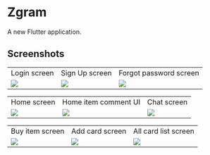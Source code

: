 # Zgram

A new Flutter application.

## Screenshots

<table>
  <tr>
    <td>Login screen</td>
     <td>Sign Up screen</td>
     <td>Forgot password screen</td>
  </tr>
  <tr>
    <td><img src="https://github.com/KOSSHOH/messenger/blob/master/screenshots/login.png"></td>
    <td><img src="https://github.com/KOSSHOH/messenger/blob/master/screenshots/sign_up.png"></td>
    <td><img src="https://github.com/KOSSHOH/messenger/blob/master/screenshots/forgot.png"></td>
  </tr>
</table>

<table>
  <tr>
    <td>Home screen</td>
     <td>Home item comment UI</td>
     <td>Chat screen</td>
  </tr>
  <tr>
    <td><img src="https://github.com/KOSSHOH/messenger/blob/master/screenshots/home.png"></td>
    <td><img src="https://github.com/KOSSHOH/messenger/blob/master/screenshots/comments.png"></td>
    <td><img src="https://github.com/KOSSHOH/messenger/blob/master/screenshots/chats.png"></td>
  </tr>
</table>

<table>
  <tr>
    <td>Buy item screen</td>
     <td>Add card screen</td>
     <td>All card list screen</td>
  </tr>
  <tr>
    <td><img src="https://github.com/KOSSHOH/shopping_figma_one/blob/master/screenshots/buy.jpg"></td>
    <td><img src="https://github.com/KOSSHOH/shopping_figma_one/blob/master/screenshots/add_card.jpg"></td>
    <td><img src="https://github.com/KOSSHOH/shopping_figma_one/blob/master/screenshots/card_list.jpg"></td>
  </tr>
</table>
